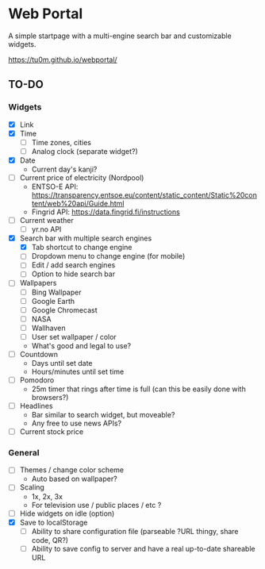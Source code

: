 Web Portal
===
A simple startpage with a multi-engine search bar and customizable widgets.

https://tu0m.github.io/webportal/

TO-DO
---

### Widgets

- [x] Link
- [x] Time
    - [ ] Time zones, cities
    - [ ] Analog clock (separate widget?)
- [x] Date
    - Current day's kanji?
- [ ] Current price of electricity (Nordpool)
    - ENTSO-E API: https://transparency.entsoe.eu/content/static_content/Static%20content/web%20api/Guide.html
    - Fingrid API: https://data.fingrid.fi/instructions
- [ ] Current weather
    - [ ] yr.no API
- [x] Search bar with multiple search engines
    - [x] Tab shortcut to change engine
    - [ ] Dropdown menu to change engine (for mobile)
    - [ ] Edit / add search engines
    - [ ] Option to hide search bar
- [ ] Wallpapers
    - [ ] Bing Wallpaper
    - [ ] Google Earth
    - [ ] Google Chromecast
    - [ ] NASA
    - [ ] Wallhaven
    - [ ] User set wallpaper / color
    - What's good and legal to use?
- [ ] Countdown
    - Days until set date
    - Hours/minutes until set time
- [ ] Pomodoro
    - 25m timer that rings after time is full (can this be easily done with browsers?)
- [ ] Headlines
    - Bar similar to search widget, but moveable?
    - Any free to use news APIs?
- [ ] Current stock price

### General

- [ ] Themes / change color scheme
    - Auto based on wallpaper?
- [ ] Scaling
    - 1x, 2x, 3x
    - For television use / public places / etc ?
- [ ] Hide widgets on idle (option)
- [x] Save to localStorage
    - [ ] Ability to share configuration file (parseable ?URL thingy, share code, QR?)
    - [ ] Ability to save config to server and have a real up-to-date shareable URL